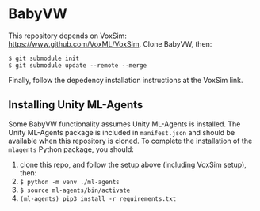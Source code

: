 # BabyVW

This repository depends on VoxSim: https://www.github.com/VoxML/VoxSim.  Clone BabyVW, then:

```
$ git submodule init
$ git submodule update --remote --merge
```

Finally, follow the depedency installation instructions at the VoxSim link.

## Installing Unity ML-Agents

Some BabyVW functionality assumes Unity ML-Agents is installed.  The Unity ML-Agents package is included in `manifest.json` and should be available when this repository is cloned.  To complete the installation of the `mlagents` Python package, you should:
1. clone this repo, and follow the setup above (including VoxSim setup), then:
2. `$ python -m venv ./ml-agents`
3. `$ source ml-agents/bin/activate`
4. `(ml-agents) pip3 install -r requirements.txt`

